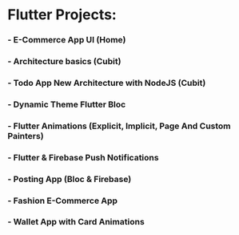 # Flutter Projects:                   
  
### - E-Commerce App UI (Home)
### - Architecture basics (Cubit)
### - Todo App New Architecture with NodeJS (Cubit)
### - Dynamic Theme Flutter Bloc
### - Flutter Animations (Explicit, Implicit, Page And Custom Painters)
### - Flutter & Firebase Push Notifications
### - Posting App (Bloc & Firebase)
### - Fashion E-Commerce App 
### - Wallet App with Card Animations
   
